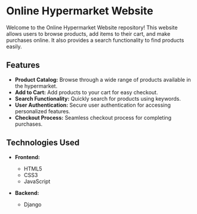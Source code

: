  # Online Hypermarket Website

Welcome to the Online Hypermarket Website repository! This website allows users to browse products, add items to their cart, and make purchases online. It also provides a search functionality to find products easily.

## Features

- **Product Catalog:** Browse through a wide range of products available in the hypermarket.
- **Add to Cart:** Add products to your cart for easy checkout.
- **Search Functionality:** Quickly search for products using keywords.
- **User Authentication:** Secure user authentication for accessing personalized features.
- **Checkout Process:** Seamless checkout process for completing purchases.

## Technologies Used

- **Frontend:**
  - HTML5
  - CSS3
  - JavaScript

- **Backend:**
  - Django

